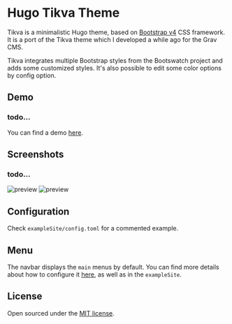# Hugo Tikva Theme

Tikva is a minimalistic Hugo theme, based on [Bootstrap v4](https://getbootstrap.com/) CSS framework.
It is a port of the Tikva theme which I developed a while ago for the Grav CMS.

Tikva integrates multiple Bootstrap styles from the Bootswatch project and adds some customized styles.
It's also possible to edit some color options by config option.

## Demo

### todo...

You can find a demo [here](https://themes.gohugo.io/theme/hugo-tikva/).

## Screenshots

### todo...

![preview](https://raw.githubusercontent.com/geschke/hugo-tikva/master/images/screenshot.png)
![preview](https://raw.githubusercontent.com/geschke/hugo-tikva/master/images/screenshot2.png)

## Configuration

Check `exampleSite/config.toml` for a commented example.

## Menu

The navbar displays the `main` menus by default. You can find more details about how to configure it [here](https://gohugo.io/templates/menu-templates/), as well as in the `exampleSite`.

## License

Open sourced under the [MIT license](./LICENSE.md).
